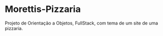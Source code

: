 # Morettis-Pizzaria
Projeto de Orientação a Objetos, FullStack, com tema de um site de uma pizzaria.
